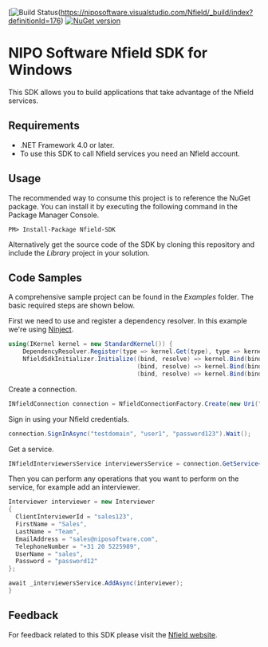 [![Build Status](https://niposoftware.visualstudio.com/_apis/public/build/definitions/15ce0e91-931d-4fbf-9169-8c3dde412b54/176/badge)(https://niposoftware.visualstudio.com/Nfield/_build/index?definitionId=176) [![NuGet version](https://badge.fury.io/nu/Nfield.SDK.svg)](https://badge.fury.io/nu/Nfield.SDK)

# NIPO Software Nfield SDK for Windows
This SDK allows you to build applications that take advantage of the Nfield services.
    
## Requirements
- .NET Framework 4.0 or later.
- To use this SDK to call Nfield services you need an Nfield account.

## Usage
The recommended way to consume this project is to reference the NuGet package. You can install it by executing the following command in the Package Manager Console.

```
PM> Install-Package Nfield-SDK
```

Alternatively get the source code of the SDK by cloning this repository and include the _Library_ project in your solution.

## Code Samples
A comprehensive sample project can be found in the _Examples_ folder.
The basic required steps are shown below.

First we need to use and register a dependency resolver. In this example we're using
[Ninject].
```c#
using(IKernel kernel = new StandardKernel()) {
    DependencyResolver.Register(type => kernel.Get(type), type => kernel.GetAll(type));
    NfieldSdkInitializer.Initialize((bind, resolve) => kernel.Bind(bind).To(resolve).InTransientScope(),
                                    (bind, resolve) => kernel.Bind(bind).To(resolve).InSingletonScope(),
                                    (bind, resolve) => kernel.Bind(bind).ToConstant(resolve));
```
Create a connection.
```c#
INfieldConnection connection = NfieldConnectionFactory.Create(new Uri("https://api.nfieldmr.com/v1/"));
```

Sign in using your Nfield credentials.
```c#
connection.SignInAsync("testdomain", "user1", "password123").Wait();
```

Get a service.
```c#
INfieldInterviewersService interviewersService = connection.GetService<INfieldInterviewersService>();
```

Then you can perform any operations that you want to perform on the service, for example add an interviewer.
```c#
Interviewer interviewer = new Interviewer
{
  ClientInterviewerId = "sales123",
  FirstName = "Sales",
  LastName = "Team",
  EmailAddress = "sales@niposoftware.com",
  TelephoneNumber = "+31 20 5225989",
  UserName = "sales",
  Password = "password12"
};

await _interviewersService.AddAsync(interviewer);
}
```

## Feedback
For feedback related to this SDK please visit the
[Nfield website].

[Ninject]: http://www.ninject.org/
[Nfield website]: https://www.nipo.com/
